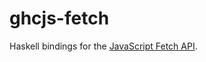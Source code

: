 # ghcjs-fetch

Haskell bindings for the [JavaScript Fetch
API](https://developer.mozilla.org/en-US/docs/Web/API/Fetch_API).
